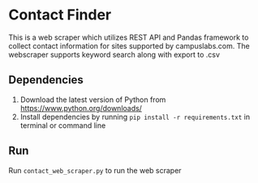 # Contact Finder
This is a web scraper which utilizes REST API and Pandas framework to collect contact information for sites supported by campuslabs.com. The webscraper supports keyword search along with export to .csv

## Dependencies
1. Download the latest version of Python from https://www.python.org/downloads/
2. Install dependencies by running `pip install -r requirements.txt` in terminal or command line

## Run
Run `contact_web_scraper.py` to run the web scraper
